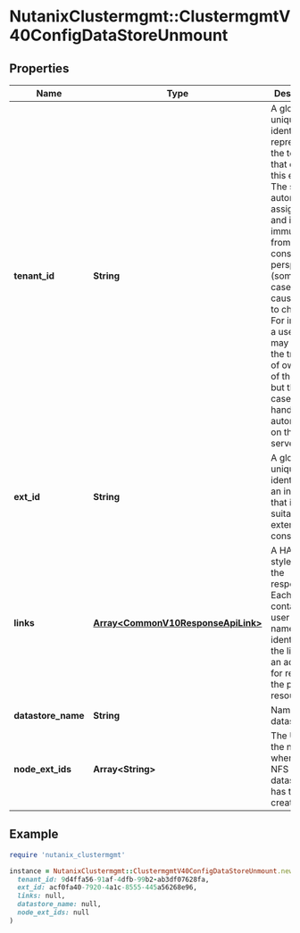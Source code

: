 # NutanixClustermgmt::ClustermgmtV40ConfigDataStoreUnmount

## Properties

| Name | Type | Description | Notes |
| ---- | ---- | ----------- | ----- |
| **tenant_id** | **String** | A globally unique identifier that represents the tenant that owns this entity. The system automatically assigns it, and it and is immutable from an API consumer perspective (some use cases may cause this Id to change - For instance, a use case may require the transfer of ownership of the entity, but these cases are handled automatically on the server).  | [optional][readonly] |
| **ext_id** | **String** | A globally unique identifier of an instance that is suitable for external consumption.  | [optional][readonly] |
| **links** | [**Array&lt;CommonV10ResponseApiLink&gt;**](CommonV10ResponseApiLink.md) | A HATEOAS style link for the response.  Each link contains a user-friendly name identifying the link and an address for retrieving the particular resource.  | [optional][readonly] |
| **datastore_name** | **String** | Name of the datastore. |  |
| **node_ext_ids** | **Array&lt;String&gt;** | The UUIDs of the nodes where the NFS datastore has to be created. | [optional] |

## Example

```ruby
require 'nutanix_clustermgmt'

instance = NutanixClustermgmt::ClustermgmtV40ConfigDataStoreUnmount.new(
  tenant_id: 9d4ffa56-91af-4dfb-99b2-ab3df07628fa,
  ext_id: acf0fa40-7920-4a1c-8555-445a56268e96,
  links: null,
  datastore_name: null,
  node_ext_ids: null
)
```

